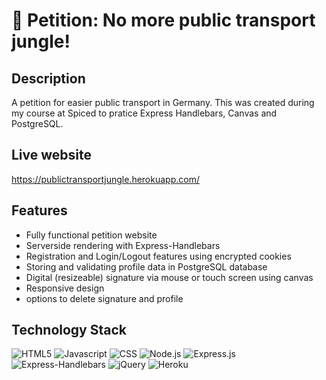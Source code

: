 # 🚋 Petition: No more public transport jungle!


## Description
A petition for easier public transport in Germany. This was created during my course at Spiced to pratice Express Handlebars, Canvas and PostgreSQL. 

## Live website
https://publictransportjungle.herokuapp.com/

## Features
- Fully functional petition website
- Serverside rendering with Express-Handlebars
- Registration and Login/Logout features using encrypted cookies
- Storing and validating profile data in PostgreSQL database
- Digital (resizeable) signature via mouse or touch screen using canvas
- Responsive design
- options to delete signature and profile

## Technology Stack

![HTML5](https://img.shields.io/badge/HTML5-E34F26?style=for-the-badge&logo=html5&logoColor=white)
![Javascript](https://img.shields.io/badge/JavaScript-323330?style=for-the-badge&logo=javascript&logoColor=F7DF1E)
![CSS](https://img.shields.io/badge/CSS3-1572B6?style=for-the-badge&logo=css3&logoColor=white)
![Node.js](https://img.shields.io/badge/Node.js-43853D?style=for-the-badge&logo=node.js&logoColor=white)
![Express.js](https://img.shields.io/badge/Express.js-404D59?style=for-the-badge/)
![Express-Handlebars](https://github.com/RobertMoravek/Public-Transport-Jungle/blob/master/client/public/express-handlebars.png)
![jQuery](https://img.shields.io/badge/jQuery-0769AD?style=for-the-badge&logo=jquery&logoColor=white)
![Heroku](https://img.shields.io/badge/Heroku-430098?style=for-the-badge&logo=heroku&logoColor=white)
